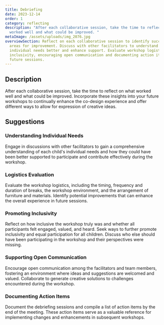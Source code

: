 ```yaml
---
title: Debriefing
date: 2023-12-14
order: 1
category: reflecting
description: "After each collaborative session, take the time to reflect on what
  worked well and what could be improved. "
metaImage: /assets/uploads/img_2076.jpg
overviewSection: Reflect on each collaborative session to identify successes and
  areas for improvement. Discuss with other facilitators to understand
  individual needs better and enhance support. Evaluate workshop logistics and
  inclusivity, encouraging open communication and documenting action items for
  future sessions.
---
```

## Description

After each collaborative session, take the time to reflect on what worked well and what could be improved. Incorporate these insights into your future workshops to continually enhance the co-design experience and offer different ways to allow for expression of creative ideas.

## Suggestions

### Understanding Individual Needs

Engage in discussions with other facilitators to gain a comprehensive understanding of each child's individual needs and how they could have been better supported to participate and contribute effectively during the workshop.

### Logistics Evaluation

Evaluate the workshop logistics, including the timing, frequency and duration of breaks, the workshop environment, and the arrangement of furniture and materials. Identify potential improvements that can enhance the overall experience in future sessions.

### Promoting Inclusivity

Reflect on how inclusive the workshop truly was and whether all participants felt engaged, valued, and heard. Seek ways to further promote inclusivity and equal participation for all children. Discuss who else should have been participating in the workshop and their perspectives were missing. 

### Supporting Open Communication

Encourage open communication among the facilitators and team members, fostering an environment where ideas and suggestions are welcomed and valued. Collaborate to generate creative solutions to challenges encountered during the workshop.

### Documenting Action Items

Document the debriefing sessions and compile a list of action items by the end of the meeting. These action items serve as a valuable reference for implementing changes and enhancements in subsequent workshops.
